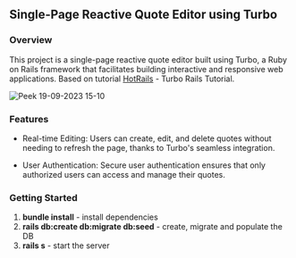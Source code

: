 ## Single-Page Reactive Quote Editor using Turbo

### Overview
This project is a single-page reactive quote editor built using Turbo, a Ruby on Rails framework that facilitates building interactive and responsive web applications. Based on  tutorial [HotRails](https://www.hotrails.dev/turbo-rails) - Turbo Rails Tutorial.

![Peek 19-09-2023 15-10](https://github.com/mellineprado/quote-editor/assets/113559324/ce7e4d14-219c-4416-87aa-4cc02c75eb24)



### Features
- Real-time Editing: Users can create, edit, and delete quotes without needing to refresh the page, thanks to Turbo's seamless integration.

- User Authentication: Secure user authentication ensures that only authorized users can access and manage their quotes.

### Getting Started

1. **bundle install** - install dependencies
2. **rails db:create db:migrate db:seed** - create, migrate and populate the DB
3. **rails s** - start the server
